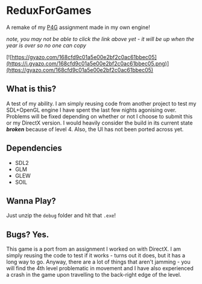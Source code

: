 # ReduxForGames

A remake of my [P4G](http://github.com/crysikrend/P4G) assignment made in my own engine!

*note, you may not be able to click the link above yet - it will be up when the year is over so no one can copy*

[![https://gyazo.com/168cfd9c01a5e00e2bf2c0ac61bbec05](https://i.gyazo.com/168cfd9c01a5e00e2bf2c0ac61bbec05.png)](https://gyazo.com/168cfd9c01a5e00e2bf2c0ac61bbec05)

## What is this?
A test of my ability. I am simply reusing code from another project to test my SDL+OpenGL engine I have spent the last few nights agonising over. Problems will be fixed depending on whether or not I choose to submit this or my DirectX version. I would heavily consider the build in its current state ***broken*** because of level 4. Also, the UI has not been ported across yet.

## Dependencies

- SDL2
- GLM
- GLEW
- SOIL

## Wanna Play?
Just unzip the `debug` folder and hit that `.exe`!

## Bugs? Yes.
This game is a port from an assignment I worked on with DirectX. I am simply reusing the code to test if it works - turns out it does, but it has a long way to go. Anyway, there are a lot of things that aren't jamming - you will find the 4th level problematic in movement and I have also experienced a crash in the game upon travelling to the back-right edge of the level. 
